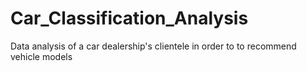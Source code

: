 # Car_Classification_Analysis
Data analysis of a car dealership's clientele in order to to recommend vehicle models
